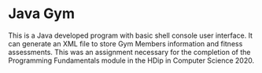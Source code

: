 # Java Gym
This is a Java developed program with basic shell console user interface. It can generate an XML file to store Gym Members information and fitness assessments. This was an assignment necessary for the completion of the Programming Fundamentals module in the HDip in Computer Science 2020. 
